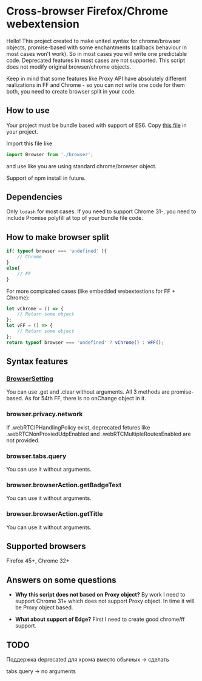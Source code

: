 # Cross-browser Firefox/Chrome webextension

Hello! This project created to make united syntax for chrome/browser objects, promise-based with some enchantments (callback behaviour in most cases won't work). So in most cases you will write one predictable code. Deprecated features in most cases are not supported. This script does not modify original browser/chrome objects.

Keep in mind that some features like Proxy API have absolutely different realizations in FF and Chrome - so you can not write one code for them both, you need to create browser split in your code.

## How to use

Your project must be bundle based with support of ES6. Copy [this file](https://raw.githubusercontent.com/lawlietmester/webextension/master/browser.js) in your project.

Import this file like

```javascript
import Browser from './browser';
```

and use like you are using standard chrome/browser object.

Support of npm install in future.

## Dependencies

Only ```lodash``` for most cases. If you need to support Chrome 31-, you need to include Promise polyfill at top of your bundle file code.

## How to make browser split

```javascript
if( typeof browser === 'undefined' ){
    // Chrome
}
else{
    // FF
}
```

For more compicated cases (like embedded webextestions for FF + Chrome):

```javascript
let vChrome = () => {
    // Return some object
};
let vFF = () => {
    // Return some object
};
return typeof browser === 'undefined' ? vChrome() : vFF();
```

## Syntax features

### [BrowserSetting](https://developer.mozilla.org/en-US/Add-ons/WebExtensions/API/types/BrowserSetting)

You can use .get and .clear without arguments. All 3 methods are promise-based.
As for 54th FF, there is no onChange object in it.

### browser.privacy.network

If .webRTCIPHandlingPolicy exist, deprecated fetures like .webRTCNonProxiedUdpEnabled
and .webRTCMultipleRoutesEnabled are not provided.

### browser.tabs.query

You can use it without arguments.

### browser.browserAction.getBadgeText

You can use it without arguments.

### browser.browserAction.getTitle

You can use it without arguments.

## Supported browsers

Firefox 45+, Chrome 32+

## Answers on some questions

* __Why this script does not based on Proxy object?__
By work I need to support Chrome 31+ which does not support Proxy object.
In time it will be Proxy object based.

* __What about support of Edge?__
First I need to create good chrome/ff support.


## TODO

Поддержка deprecated для хрома вместо обычных -> сделать

tabs.query -> no arguments
